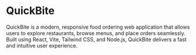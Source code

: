 # QuickBite
 QuickBite is a modern, responsive food ordering web application that allows users to explore restaurants, browse menus, and place orders seamlessly. Built using React, Vite, Tailwind CSS, and Node.js, QuickBite delivers a fast and intuitive user experience.
